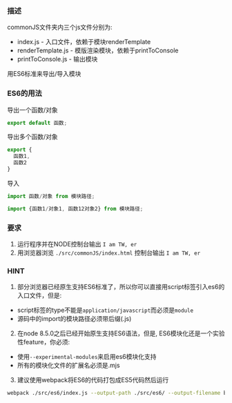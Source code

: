 ### 描述
commonJS文件夹内三个js文件分别为:
- index.js - 入口文件，依赖于模块renderTemplate
- renderTemplate.js - 模版渲染模块，依赖于printToConsole
- printToConsole.js - 输出模块

用ES6标准来导出/导入模块

### ES6的用法
导出一个函数/对象
```js
export default 函数;
```
导出多个函数/对象
```js
export {
  函数1,
  函数2
}
```

导入
```js
import 函数/对象 from 模块路径;

import {函数1/对象1, 函数12对象2} from 模块路径;
```

### 要求
1. 运行程序并在NODE控制台输出 `I am TW, er`
2. 用浏览器浏览 `./src/commonJS/index.html` 控制台输出 `I am TW, er`

### HINT

1. 部分浏览器已经原生支持ES6标准了，所以你可以直接用script标签引入es6的入口文件，但是:
 - script标签的type不能是`application/javascript`而必须是`module`
 - 源码中的import的模块路径必须带后缀(.js)
 
2. 在node 8.5.0之后已经开始原生支持ES6语法，但是, ES6模块化还是一个实验性feature，你必须:
 - 使用`--experimental-modules`来启用es6模块化支持
 - 所有的模块化文件的扩展名必须是.mjs

3. 建议使用webpack将ES6的代码打包成ES5代码然后运行

```bash
webpack ./src/es6/index.js --output-path ./src/es6/ --output-filename bundle.js
```
